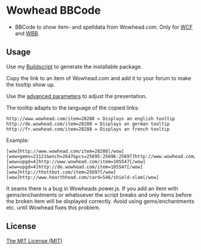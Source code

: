 Wowhead BBCode
=========================
* BBCode to show item- and spelldata from Wowhead.com. Only for [WCF](http://www.woltlab.com/de/) and [WBB](http://www.woltlab.com/de/).

Usage
------------------
Use my [Buildscript](https://github.com/r15ch13/WCF-WBB-Package-Builder) to generate the installable package.

Copy the link to an item of Wowhead.com and add it to your forum to make the tooltip show up.

Use the [advanced parameters](http://www.wowhead.com/tooltips#related-advanced-usage) to adjust the presentation.

The tooltip adapts to the language of the copied links:

    http://www.wowhead.com/item=28288 = Displays an english tooltip
    http://de.wowhead.com/item=28288 = Displays an german tooltip
    http://fr.wowhead.com/item=28288 = Displays an french tooltip

Example:

    [wow]http://www.wowhead.com/item=28288[/wow]
    [wow=gems=23121&ench=2647&pcs=25695:25696:25697]http://www.wowhead.com/item=25697[/wow]
    [wow=upgd=4]http://www.wowhead.com/item=105547[/wow]
    [wow=upgd=4]http://de.wowhead.com/item=105547[/wow]
    [wow]http://thottbot.com/item=25697[/wow]
    [wow]http://www.hearthhead.com/card=546/shield-slam[/wow]

It seams there is a bug in Wowheads power.js. If you add an item with gems/enchantments or whatsoever the script breaks and only items before the broken item will be displayed correctly. Avoid using gems/enchantments etc. until Wowhead fixes this problem.

License
-------
[The MIT License (MIT)](http://r15ch13.mit-license.org/)
